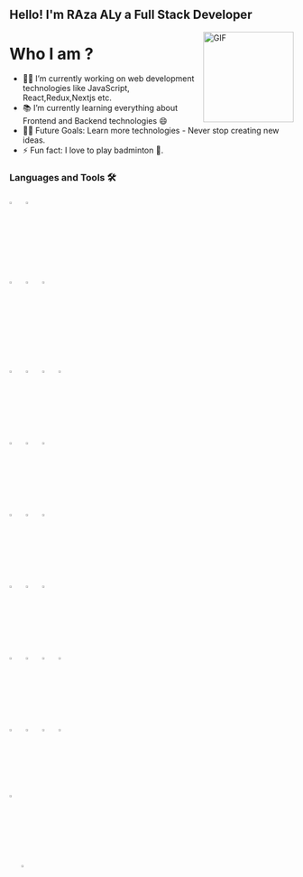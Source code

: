 ## Hello! I'm RAza ALy a Full Stack Developer
<img align="right" alt="GIF" height="160px" src="https://media.giphy.com/media/eNAsjO55tPbgaor7ma/giphy.gif" />

# Who I am ?
- 👨‍💻 I’m currently working on web development technologies like JavaScript, React,Redux,Nextjs etc.
- 📚 I’m currently learning everything about Frontend and Backend technologies 😄
- 💪🏼 Future Goals: Learn more technologies - Never stop creating new ideas.
- ⚡ Fun fact: I love to play badminton 🏸.

### Languages and Tools 🛠 

<p>
   <code><img width="5%" height="3%"  src="https://imguploader.net/if/sQVO4XWTU7Yu.svg"></code>
   <code><img width="5%" height="3%" src="https://imguploader.net/if/QQcGwbHIPrin.svg"></code>

  <code><img width="5%" height="3%" src="https://imguploader.net/if/ZUPy79DfP3bh.svg"></code>
  <code><img width="5%" height="3%" src="https://imguploader.net/if/VOnPfcq9Uvmn.svg"></code>
  <code><img width="5%" height="3%"  src="https://imguploader.net/if/NdEtBrWFMfIW.svg"></code>
   
   <br />
  <code><img width="5%" height="3%"  src="https://imguploader.net/if/yJWZRgVUbtnp.svg"></code>
  <code><img width="5%" height="3%"  src="https://imguploader.net/if/89K9jCr7nTCD.svg"></code>
  <code><img width="5%" height="3%"  src="https://imguploader.net/if/HUT9hpjVufpM.svg"></code>
  <code><img width="5%" height="3%"  src="https://imguploader.net/if/1FbXZ5FhEUr9.svg"></code>
  <br />
  <code><img width="5%" height="3%"  src="https://imguploader.net/if/o32nXVGGqv3J.svg"></code>
  <code><img width="5%" height="3%"  src="https://imguploader.net/if/0FwrBlyxlRrY.svg"></code>
  <code><img width="5%" height="3%"  src="https://upload.vectorlogo.zone/logos/nextjs/images/2d3864ef-00e0-4026-ab1d-30e4a98e2899.svg"></code>

  <br />
  <code><img width="5%" height="3%"  src="https://imguploader.net/if/uG2z2NYpbkLK.svg"></code>
  <code><img width="5%" height="3%"  src="https://imguploader.net/if/HBqxjLBwJe0R.svg"></code>
  <code><img width="5%" height="3%"  src="https://raw.githubusercontent.com/styled-components/brand/bde053200192814dcd55923b6e41884d18e51665/styled-components.svg"></code>
  <br />
  <code><img width="5%" height="3%" src="https://imguploader.net/if/5laSGnWFyEGg.svg"></code>
  <code><img width="5%" height="3%" src="https://imguploader.net/if/BVGRO42f8dLX.svg"></code>
   <code><img width="5%" height="3%" src="https://imguploader.net/if/28jRMgow8x4g.svg"></code>
  <br />
  <code><img width="5%" height="3%" src="https://imguploader.net/if/jhYssZzjiE5S.svg"></code>
  <code><img width="5%" height="3%" src="https://imguploader.net/if/MtZ1UGYRP3p8.svg"></code>
  <code><img width="5%" height="3%" src="https://imguploader.net/if/gxuBCIi8OZl1.svg"></code>
  <code><img width="5%" height="3%" src="https://imguploader.net/if/gUkZXWAHUlo3.svg"></code>
   <br />
   <code><img width="5%" height="3%" src="https://imguploader.net/if/7vgzFLEOHscl.svg"></code>
  <code><img width="5%" height="3%" src="https://imguploader.net/if/MuVjmGoILJM4.svg"></code>
  <code><img width="5%" height="3%" src="https://imguploader.net/if/NpwdltZrKxU7.svg"></code>
  <code><img width="5%" height="3%" src="https://imguploader.net/if/VJuQJGCkSn9R.svg"></code>
   <br/>
   <code><img width="5%" height="3%" src="https://imguploader.net/if/ionLlyZGtbUI.svg"</code>
   <code><img width="5%" height="3%" src="https://imguploader.net/if/KvDLPivzvyxK.svg"</code>
</p>
<br/>

